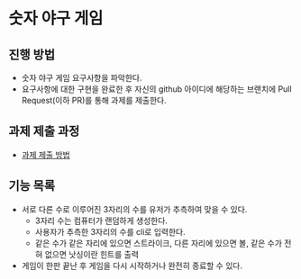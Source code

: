 # 숫자 야구 게임
## 진행 방법
* 숫자 야구 게임 요구사항을 파악한다.
* 요구사항에 대한 구현을 완료한 후 자신의 github 아이디에 해당하는 브랜치에 Pull Request(이하 PR)를 통해 과제를 제출한다.

## 과제 제출 과정
* [과제 제출 방법](https://github.com/next-step/nextstep-docs/tree/master/precourse)

## 기능 목록
* 서로 다른 수로 이루어진 3자리의 수를 유저가 추측하여 맞을 수 있다.
    * 3자리 수는 컴퓨터가 랜덤하게 생성한다.
    * 사용자가 추측한 3자리의 수를 cli로 입력한다.
    * 같은 수가 같은 자리에 있으면 스트라이크, 다른 자리에 있으면 볼, 같은 수가 전혀 없으면 낫싱이란 힌트를 출력
* 게임이 한판 끝난 후 게임을 다시 시작하거나 완전히 종료할 수 있다.
